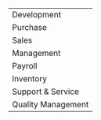
| |
| - |
| Development |
| Purchase |
| Sales |
| Management |
| Payroll |
| Inventory |
| Support & Service |
| Quality Management |
